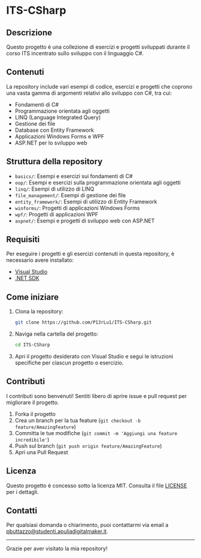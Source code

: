 # ITS-CSharp

## Descrizione
Questo progetto è una collezione di esercizi e progetti sviluppati durante il corso ITS incentrato sullo sviluppo con il linguaggio C#.

## Contenuti
La repository include vari esempi di codice, esercizi e progetti che coprono una vasta gamma di argomenti relativi allo sviluppo con C#, tra cui:
- Fondamenti di C#
- Programmazione orientata agli oggetti
- LINQ (Language Integrated Query)
- Gestione dei file
- Database con Entity Framework
- Applicazioni Windows Forms e WPF
- ASP.NET per lo sviluppo web

## Struttura della repository
- `basics/`: Esempi e esercizi sui fondamenti di C#
- `oop/`: Esempi e esercizi sulla programmazione orientata agli oggetti
- `linq/`: Esempi di utilizzo di LINQ
- `file_management/`: Esempi di gestione dei file
- `entity_framework/`: Esempi di utilizzo di Entity Framework
- `winforms/`: Progetti di applicazioni Windows Forms
- `wpf/`: Progetti di applicazioni WPF
- `aspnet/`: Esempi e progetti di sviluppo web con ASP.NET

## Requisiti
Per eseguire i progetti e gli esercizi contenuti in questa repository, è necessario avere installato:
- [Visual Studio](https://visualstudio.microsoft.com/)
- [.NET SDK](https://dotnet.microsoft.com/download)

## Come iniziare
1. Clona la repository:
    ```sh
    git clone https://github.com/P13rLu1/ITS-CSharp.git
    ```
2. Naviga nella cartella del progetto:
    ```sh
    cd ITS-CSharp
    ```
3. Apri il progetto desiderato con Visual Studio e segui le istruzioni specifiche per ciascun progetto o esercizio.

## Contributi
I contributi sono benvenuti! Sentiti libero di aprire issue e pull request per migliorare il progetto.

1. Forka il progetto
2. Crea un branch per la tua feature (`git checkout -b feature/AmazingFeature`)
3. Committa le tue modifiche (`git commit -m 'Aggiungi una feature incredibile'`)
4. Push sul branch (`git push origin feature/AmazingFeature`)
5. Apri una Pull Request

## Licenza
Questo progetto è concesso sotto la licenza MIT. Consulta il file [LICENSE](LICENSE) per i dettagli.

## Contatti
Per qualsiasi domanda o chiarimento, puoi contattarmi via email a [pbuttazzo@studenti.apuliadigitalmaker.it](mailto:pbuttazzo@studenti.apuliadigitalmaker.it).

---

Grazie per aver visitato la mia repository!
